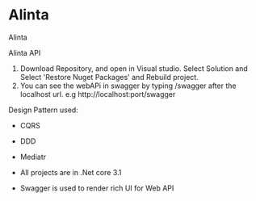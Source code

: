 # Alinta
Alinta

Alinta API

1. 	Download Repository, and open in Visual studio. Select Solution and Select 'Restore Nuget Packages' and Rebuild project.
2.  You can see the webAPi in swagger by typing /swagger after the localhost url. e.g http://localhost:port/swagger


Design Pattern used:
- CQRS
- DDD
- Mediatr

- All projects are in .Net core 3.1

- Swagger is used to render rich UI for Web API



